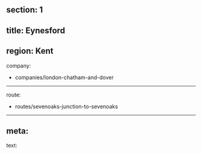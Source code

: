 section: 1
----
title: Eynesford
----
region: Kent
----
company:
- companies/london-chatham-and-dover
----
route:
- routes/sevenoaks-junction-to-sevenoaks
----
meta:
----
text: